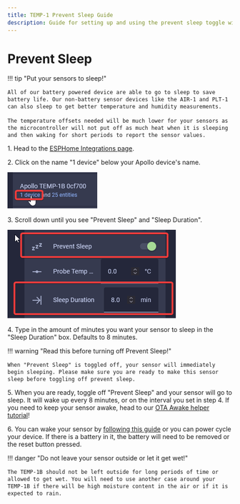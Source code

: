 ```yaml
---
title: TEMP-1 Prevent Sleep Guide
description: Guide for setting up and using the prevent sleep toggle with the TEMP-1.
---
```

# Prevent Sleep

!!! tip "Put your sensors to sleep!"

    All of our battery powered device are able to go to sleep to save battery life. Our non-battery sensor devices like the AIR-1 and PLT-1 can also sleep to get better temperature and humidity measurements.

    The temperature offsets needed will be much lower for your sensors as the microcontroller will not put off as much heat when it is sleeping and then waking for short periods to report the sensor values.

1\. Head to the <a href="http://homeassistant.local:8123/config/integrations/integration/esphome" title="Click me to go to the ESPHome integrations page" target="_blank" rel="noreferrer nofollow noopener">ESPHome Integrations page</a>.

2\. Click on the name "1 device" below your Apollo device's name.

![](assets/prevent-sleep-pic-3.png)

3\. Scroll down until you see "Prevent Sleep" and "Sleep Duration".

![](assets/prevent-sleep-pic-2.png)

4\. Type in the amount of minutes you want your sensor to sleep in the "Sleep Duration" box. Defaults to 8 minutes.

!!! warning "Read this before turning off Prevent Sleep!"

    When "Prevent Sleep" is toggled off, your sensor will immediately begin sleeping. Please make sure you are ready to make this sensor sleep before toggling off prevent sleep.

5\. When you are ready, toggle off "Prevent Sleep" and your sensor will go to sleep. It will wake up every 8 minutes, or on the interval you set in step 4. If you need to keep your sensor awake, head to our <a href="https://wiki.apolloautomation.com/products/general/battery-sensors/awake-ha-helper/" target="_blank" rel="noreferrer nofollow noopener">OTA Awake helper tutorial</a>!

6\. You can wake your sensor by <a href="https://wiki.apolloautomation.com/products/general/battery-sensors/wake-up-battery-sensor/" target="_blank" rel="noreferrer nofollow noopener">following this guide</a> or you can power cycle your device. If there is a battery in it, the battery will need to be removed or the reset button pressed.

!!! danger "Do not leave your sensor outside or let it get wet!"

    The TEMP-1B should not be left outside for long periods of time or allowed to get wet. You will need to use another case around your TEMP-1B if there will be high moisture content in the air or if it is expected to rain.